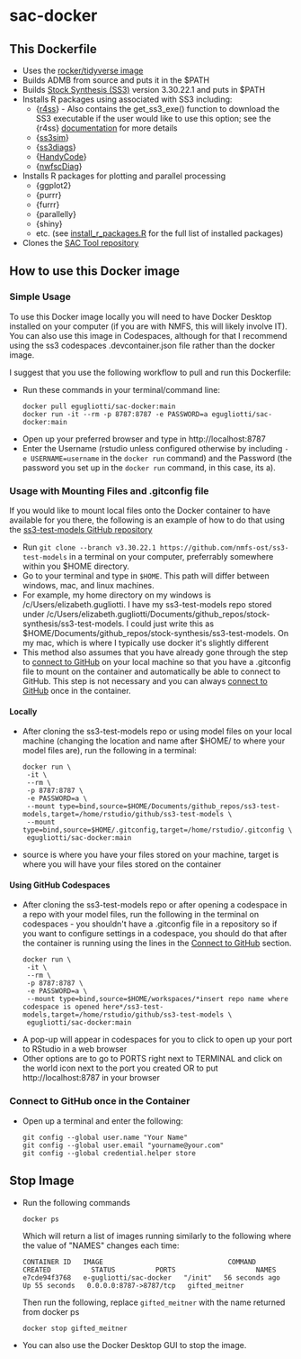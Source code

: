 # sac-docker

## This Dockerfile
- Uses the [rocker/tidyverse image](https://rocker-project.org/images/versioned/rstudio.html)
- Builds ADMB from source and puts it in the $PATH
- Builds [Stock Synthesis (SS3)](https://github.com/nmfs-ost/ss3-source-code) version 3.30.22.1 and puts in $PATH
- Installs R packages using associated with SS3 including:
  - {[r4ss](https://github.com/r4ss/r4ss)} - Also contains the get_ss3_exe() function to download the SS3 executable if the user would like to use this option; see the {r4ss} [documentation](https://r4ss.github.io/r4ss/articles/r4ss-intro-vignette.html) for more details
  - {[ss3sim](https://github.com/ss3sim/ss3sim)}
  - {[ss3diags](https://github.com/jabbamodel/ss3diags)}
  - {[HandyCode](https://github.com/chantelwetzel-noaa/HandyCode)}
  - {[nwfscDiag](https://github.com/nwfsc-assess/nwfscDiag)}
- Installs R packages for plotting and parallel processing
  - {ggplot2}
  - {purrr}
  - {furrr}
  - {parallelly}
  - {shiny}
  - etc. (see [install_r_packages.R](https://github.com/e-perl-NOAA/build-admb-ss3-docker/blob/main/install_r_packages.R) for the full list of installed packages)
- Clones the [SAC Tool repository](https://github.com/shcaba/SS-DL-tool)

## How to use this Docker image
### Simple Usage
To use this Docker image locally you will need to have Docker Desktop installed on your computer (if you are with NMFS, this will likely involve IT). You can also use this image in Codespaces, although for that I recommend using the ss3 codespaces .devcontainer.json file rather than the docker image.

I suggest that you use the following workflow to pull and run this Dockerfile:
- Run these commands in your terminal/command line:
  ```
  docker pull egugliotti/sac-docker:main
  docker run -it --rm -p 8787:8787 -e PASSWORD=a egugliotti/sac-docker:main
  ```
- Open up your preferred browser and type in http://localhost:8787
- Enter the Username (rstudio unless configured otherwise by including `-e USERNAME=username` in the `docker run` command) and the Password (the password you set up in the `docker run` command, in this case, its a).

### Usage with Mounting Files and .gitconfig file
If you would like to mount local files onto the Docker container to have available for you there, the following is an example of how to do that using the [ss3-test-models GitHub repository](https://github.com/nmfs-ost/ss3-test-models)
- Run `git clone --branch v3.30.22.1 https://github.com/nmfs-ost/ss3-test-models` in a terminal on your computer, preferrably somewhere within you $HOME directory.
- Go to your terminal and type in `$HOME`. This path will differ between windows, mac, and linux machines.
- For example, my home directory on my windows is /c/Users/elizabeth.gugliotti. I have my ss3-test-models repo stored under /c/Users/elizabeth.gugliotti/Documents/github_repos/stock-synthesis/ss3-test-models. I could just write this as $HOME/Documents/github_repos/stock-synthesis/ss3-test-models. On my mac, which is where I typically use docker it's slightly different
- This method also assumes that you have already gone through the step to [connect to GitHub](#connect-to-github) on your local machine so that you have a .gitconfig file to mount on the container and automatically be able to connect to GitHub. This step is not necessary and you can always [connect to GitHub](#connect-to-github) once in the container.

#### Locally
- After cloning the ss3-test-models repo or using model files on your local machine (changing the location and name after $HOME/ to where your model files are), run the following in a terminal:
  ```
  docker run \
   -it \
   --rm \
   -p 8787:8787 \
   -e PASSWORD=a \
   --mount type=bind,source=$HOME/Documents/github_repos/ss3-test-models,target=/home/rstudio/github/ss3-test-models \
   --mount type=bind,source=$HOME/.gitconfig,target=/home/rstudio/.gitconfig \
   egugliotti/sac-docker:main
  ```
- source is where you have your files stored on your machine, target is where you will have your files stored on the container

#### Using GitHub Codespaces
- After cloning the ss3-test-models repo or after opening a codespace in a repo with your model files, run the following in the terminal on codespaces - you shouldn't have a .gitconfig file in a repository so if you want to configure settings in a codespace, you should do that after the container is running using the lines in the [Connect to GitHub](#connect-to-github) section.
  ```
  docker run \
   -it \
   --rm \
   -p 8787:8787 \
   -e PASSWORD=a \
   --mount type=bind,source=$HOME/workspaces/*insert repo name where codespace is opened here*/ss3-test-models,target=/home/rstudio/github/ss3-test-models \
   egugliotti/sac-docker:main
  ```
- A pop-up will appear in codespaces for you to click to open up your port to RStudio in a web browser
- Other options are to go to PORTS right next to TERMINAL and click on the world icon next to the port you created OR to put http://localhost:8787 in your browser

### Connect to GitHub once in the Container
- Open up a terminal and enter the following:
  ```
  git config --global user.name "Your Name"
  git config --global user.email "yourname@your.com"
  git config --global credential.helper store
  ```

## Stop Image
- Run the following commands
  ```
  docker ps
  ```
  Which will return a list of images running similarly to the following where the value of "NAMES" changes each time:
  ```
  CONTAINER ID   IMAGE                               COMMAND   CREATED          STATUS          PORTS                    NAMES
  e7cde94f3768   e-gugliotti/sac-docker   "/init"   56 seconds ago   Up 55 seconds   0.0.0.0:8787->8787/tcp   gifted_meitner
  ```
  Then run the following, replace `gifted_meitner` with the name returned from docker ps
  ```
  docker stop gifted_meitner
  ```
- You can also use the Docker Desktop GUI to stop the image.
